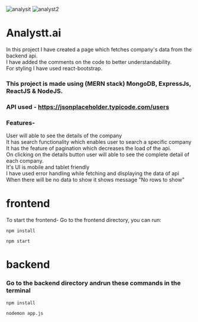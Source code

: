 ![analysit](https://github.com/Sourav-Sharma-191940/ANALYSTT-task/assets/60056045/50e0c1d3-c5e2-4f38-96b9-8a3350e31f34)
![analyst2](https://github.com/Sourav-Sharma-191940/ANALYSTT-task/assets/60056045/125b1a82-afcb-4f73-8c0f-a5a9ab7b3d9f)

# Analystt.ai

In this project I have created a page which fetches company's data from the backend api. <br>
I have added the comments on the code to better understandability. <br>
For styling I have used react-bootstrap.

### This project is made using (MERN stack) MongoDB, ExpressJs, ReactJS & NodeJS.
### API used - https://jsonplaceholder.typicode.com/users

### Features-
User will able to see the details of the company <br>
It has search functionality which enables user to search a specific company <br>
It has the feature of pagination which decreases the load of the api. <br>
On clicking on the details button user will able to see the complete detail of each company. <br>
It's UI is mobile and tablet friendly <br>
I have used error handling while fetching and displaying the data of api <br>
When there will be no data to show it shows message "No rows to show" 


# frontend

To start the frontend-
Go to the frontend directory, you can run:

```
npm install
```
```
npm start
```


# backend


### Go to the backend directory andrun these commands in the terminal
```
npm install
```

```
nodemon app.js
```

